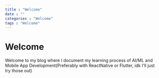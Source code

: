 ```yaml
---
title : "Welcome"
date : ""
categories : "Welcome"
tags : "Welcome"
---
```


# Welcome

Welcome to my blog where I document my learning process of AI/ML and Mobile App Development(Preferably with ReactNative or Flutter, idk I'll just try those out)